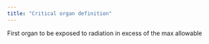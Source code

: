 ```yaml
---
title: "Critical organ definition"
---
```

First organ to be exposed to radiation in excess of the max allowable

